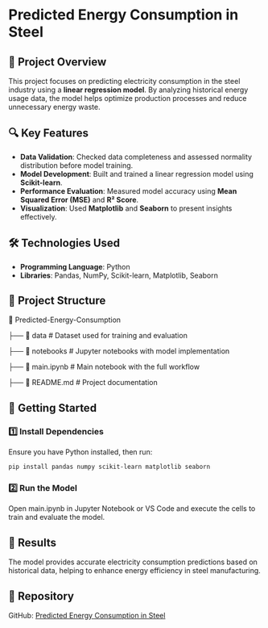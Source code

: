 # Predicted Energy Consumption in Steel  

## 📌 Project Overview  
This project focuses on predicting electricity consumption in the steel industry using a **linear regression model**. By analyzing historical energy usage data, the model helps optimize production processes and reduce unnecessary energy waste.  

## 🔍 Key Features  
- **Data Validation**: Checked data completeness and assessed normality distribution before model training.  
- **Model Development**: Built and trained a linear regression model using **Scikit-learn**.  
- **Performance Evaluation**: Measured model accuracy using **Mean Squared Error (MSE)** and **R² Score**.  
- **Visualization**: Used **Matplotlib** and **Seaborn** to present insights effectively.  

## 🛠️ Technologies Used  
- **Programming Language**: Python  
- **Libraries**: Pandas, NumPy, Scikit-learn, Matplotlib, Seaborn  

## 📂 Project Structure  
📁 Predicted-Energy-Consumption

  ├── 📂 data # Dataset used for training and evaluation

  ├── 📂 notebooks # Jupyter notebooks with model implementation

  ├── 📜 main.ipynb # Main notebook with the full workflow

  ├── 📜 README.md # Project documentation

## 🚀 Getting Started  
### 1️⃣ Install Dependencies  
Ensure you have Python installed, then run:  
```bash
pip install pandas numpy scikit-learn matplotlib seaborn
```

### 2️⃣ Run the Model
Open main.ipynb in Jupyter Notebook or VS Code and execute the cells to train and evaluate the model.

## 📌 Results
The model provides accurate electricity consumption predictions based on historical data, helping to enhance energy efficiency in steel manufacturing.
## 🔗 Repository
GitHub: [Predicted Energy Consumption in Steel](https://github.com/hawkezx/Predict-Energy-Consumption-in-Steel-Industries)

